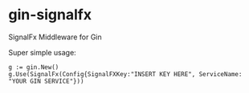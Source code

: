 # gin-signalfx
SignalFx Middleware for Gin

Super simple usage: 
```	
g := gin.New()
g.Use(SignalFx(Config{SignalFXKey:"INSERT KEY HERE", ServiceName: "YOUR GIN SERVICE"}))

```
 	
